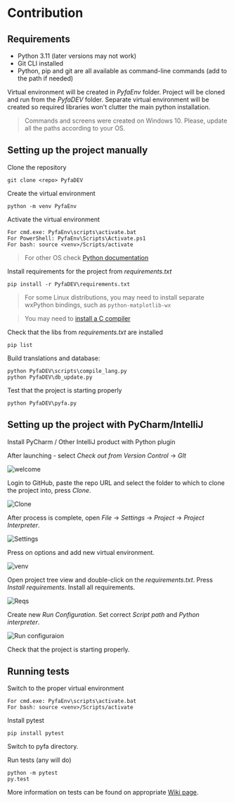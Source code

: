 # Contribution

## Requirements

- Python 3.11 (later versions may not work)
- Git CLI installed
- Python, pip and git are all available as command-line commands (add to the path if needed)

Virtual environment will be created in *PyfaEnv* folder. Project will be cloned and run from the *PyfaDEV* folder. Separate virtual environment will be created so required libraries won't clutter the main python installation.

> Commands and screens were created on Windows 10. Please, update all the paths according to your OS.

## Setting up the project manually

Clone the repository
```
git clone <repo> PyfaDEV
```

Create the virtual environment
```
python -m venv PyfaEnv
```

Activate the virtual environment

```
For cmd.exe: PyfaEnv\scripts\activate.bat
For PowerShell: PyfaEnv\Scripts\Activate.ps1
For bash: source <venv>/Scripts/activate
```
> For other OS check [Python documentation](https://docs.python.org/3/library/venv.html)

Install requirements for the project from *requirements.txt*
```
pip install -r PyfaDEV\requirements.txt
```
> For some Linux distributions, you may need to install separate wxPython bindings, such as `python-matplotlib-wx`

> You may need to [install a C compiler](https://mesonbuild.com/SimpleStart.html#installing-a-compiler-toolchain)

Check that the libs from *requirements.txt* are installed
```
pip list
```

Build translations and database:
```
python PyfaDEV\scripts\compile_lang.py
python PyfaDEV\db_update.py
```

Test that the project is starting properly
```
python PyfaDEV\pyfa.py
```


## Setting up the project with PyCharm/IntelliJ

Install PyCharm / Other IntelliJ product with Python plugin

After launching - select *Check out from Version Control* -> *GIt*

![welcome](https://user-images.githubusercontent.com/54093496/66862580-d8edab00-ef99-11e9-94e2-e93d7043e620.png)

Login to GitHub, paste the repo URL and select the folder to which to clone the project into, press *Clone*.

![Clone](https://user-images.githubusercontent.com/54093496/66862748-38e45180-ef9a-11e9-9f68-4903baf47385.png)

After process is complete, open *File* -> *Settings* -> *Project* -> *Project Interpreter*. 

![Settings](https://user-images.githubusercontent.com/54093496/66862792-544f5c80-ef9a-11e9-9e0f-f64767f3f1b0.png)

Press on options and add new virtual environment.

![venv](https://user-images.githubusercontent.com/54093496/66862833-67622c80-ef9a-11e9-94fa-47cca0158d29.png)

Open project tree view and double-click on the *requirements.txt*. Press *Install requirements*. Install all requirements.

![Reqs](https://user-images.githubusercontent.com/54093496/66862870-7a74fc80-ef9a-11e9-9b18-e64be42c49b8.png)

Create new *Run Configuration*. Set correct *Script path* and *Python interpreter*.

![Run configuraion](https://user-images.githubusercontent.com/54093496/66862970-b4460300-ef9a-11e9-9fb4-20e24759904b.png)

Check that the project is starting properly.

## Running tests

Switch to the proper virtual environment
```
For cmd.exe: PyfaEnv\scripts\activate.bat
For bash: source <venv>/Scripts/activate
```

Install pytest 
```
pip install pytest  
```

Switch to pyfa directory.

Run tests (any will do)
```
python -m pytest
py.test
```

More information on tests can be found on appropriate [Wiki page](https://github.com/pyfa-org/Pyfa/wiki/Developers:-Writing-Tests-for-Pyfa).

